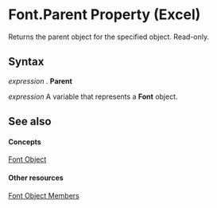 
# Font.Parent Property (Excel)

Returns the parent object for the specified object. Read-only.


## Syntax

 _expression_ . **Parent**

 _expression_ A variable that represents a **Font** object.


## See also


#### Concepts


[Font Object](f4788ba4-1c4c-2f03-4d73-194bc9316825.md)
#### Other resources


[Font Object Members](537d89ae-59c5-0420-029a-32a2c385f02c.md)
